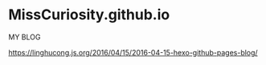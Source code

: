 # MissCuriosity.github.io
MY BLOG

https://linghucong.js.org/2016/04/15/2016-04-15-hexo-github-pages-blog/
